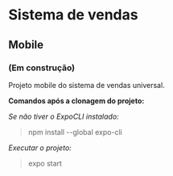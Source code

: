 # Sistema de vendas
## Mobile
### (Em construção)

Projeto mobile do sistema de vendas universal.

**Comandos após a clonagem do projeto:**

_Se não tiver o ExpoCLI instalado:_
> npm install --global expo-cli

_Executar o projeto:_
> expo start
